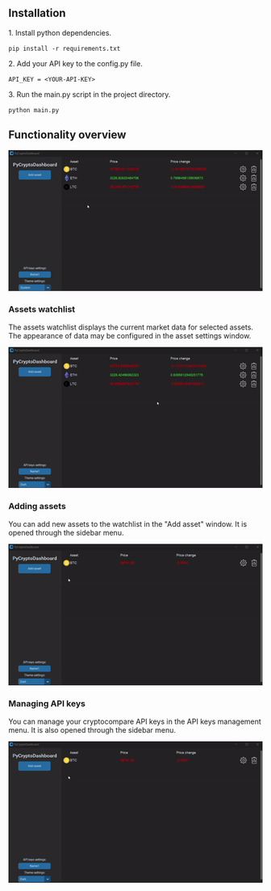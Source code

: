 ## Installation
1\. Install python dependencies.

	pip install -r requirements.txt

2\. Add your API key to the config.py file.

	API_KEY = <YOUR-API-KEY>

3\. Run the main.py script in the project directory.

	python main.py

## Functionality overview

![py_crypto_dashboard](/resources/readme_files/main_page.gif)

### Assets watchlist
 
The assets watchlist displays the current market data for selected assets. The appearance of data may be configured in the asset settings window.

![py_crypto_dashboard](/resources/readme_files/watchlist_functionality.gif)

### Adding assets

You can add new assets to the watchlist in the "Add asset" window. It is opened through the sidebar menu.

![py_crypto_dashboard](/resources/readme_files/adding_assets.gif)

### Managing API keys

You can manage your cryptocompare API keys in the API keys management menu. It is also opened through the sidebar menu.

![py_crypto_dashboard](/resources/readme_files/adding_assets.gif)
